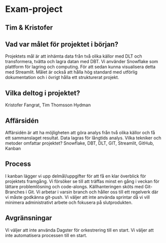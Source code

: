 # Exam-project

## Tim & Kristofer

## Vad var målet för projektet i början?
Projektets mål är att inhämta data från två olika källor med DLT och transformera, tvätta och lagra datan med DBT.
Vi använder Snowflake som plattform för lagring och computing.
För att sedan kunna visualisera detta med Streamlit.
Målet är också att hålla hög standard med utförlig dokumentation och i övrigt hålla ett strukturerat projekt.
## Vilka deltog i projektet?
Kristofer Fangrat, Tim Thomsson Hydman
## Affärsidén
Affärsidén är att ha möjligheten att göra analys från två olika källor och få ett sammanslaget resultat. Data lagras för långtids analys.
Vilka tekniker och metoder omfattar projektet?
Snowflake, DBT, DLT, GIT, Streamlit, GitHub, Kanban
## Process
I kanban lägger vi upp delmål/uppgifter för att få en klar överblick för projektets framgång. Vi försöker se till att träffas minst en gång i veckan för lättare problemlösning och code-alongs. Källhanteringen sköts med Git-Branches i Git. Vi arbetar i varsin branch och håller oss till ett regelverk där vi måste godkänna git-push. Vi väljer att inte använda sprintar då vi vill minimera administrativt arbete och fokusera på slutprodukten.
## Avgränsningar
Vi väljer att inte använda Dagster för orkestrering till en start.
Vi väljer att inte automatisera processen till en start.
